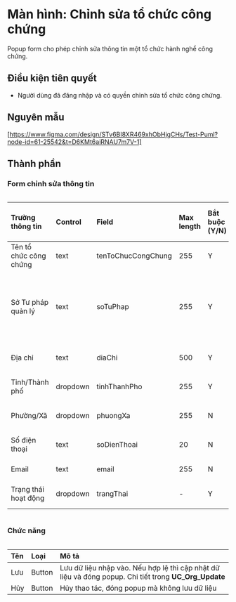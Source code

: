 # Màn hình: Chỉnh sửa tổ chức công chứng
Popup form cho phép chỉnh sửa thông tin một tổ chức hành nghề công chứng.

## Điều kiện tiên quyết
- Người dùng đã đăng nhập và có quyền chỉnh sửa tổ chức công chứng.

## Nguyên mẫu
[https://www.figma.com/design/STv6BI8XR469xhObHjgCHs/Test-Puml?node-id=61-25542&t=D6KMt6aiRNAU7m7V-1]

## Thành phần

### Form chỉnh sửa thông tin

<div style="overflow-x:auto">

| Trường thông tin       | Control  | Field              | Max length | Bắt buộc (Y/N) | Giá trị mặc định | Cho phép sửa (Y/N) | Mô tả                                                          |
|:-----------------------|:---------|:-------------------|:-----------|:---------------|:-----------------|:-------------------|:---------------------------------------------------------------|
| Tên tổ chức công chứng | text     | tenToChucCongChung | 255        | Y              | -                | Y                  | Đổ ra dữ liệu đã lưu                                           |
| Sở Tư pháp quản lý     | text     | soTuPhap           | 255        | Y              | -                | N                  | Đổ ra tên Sở Tư pháp quản lý. Disable, không cho phép thay đổi |
| Địa chỉ                | text     | diaChi             | 500        | Y              | -                | Y                  | Đổ ra dữ liệu đã lưu chính                                     |
| Tỉnh/Thành phố         | dropdown | tinhThanhPho       | 255        | Y              | -                | Y                  | Chọn tỉnh/thành phố đã lưu                                     |
| Phường/Xã              | dropdown | phuongXa           | 255        | N              | -                | Y                  | Chọn phường/xã đã lưu                                          |
| Số điện thoại          | text     | soDienThoai        | 20         | N              | -                | Y                  | Đổ ra dữ liệu đã lưu hệ                                        |
| Email                  | text     | email              | 255        | N              | -                | Y                  | Đổ ra dữ liệu đã lưu                                           |
| Trạng thái hoạt động   | dropdown | trangThai          | -          | Y              | -                | Y                  | Chọn trạng thái đã lưu…                                        |

</div>

### Chức năng
<div style="overflow-x:auto">

| Tên | Loại   | Mô tả                                                                                                 |
|:----|:-------|:------------------------------------------------------------------------------------------------------|
| Lưu | Button | Lưu dữ liệu nhập vào. Nếu hợp lệ thì cập nhật dữ liệu và đóng popup. Chi tiết trong **UC_Org_Update** |
| Hủy | Button | Hủy thao tác, đóng popup mà không lưu dữ liệu                                                         |
